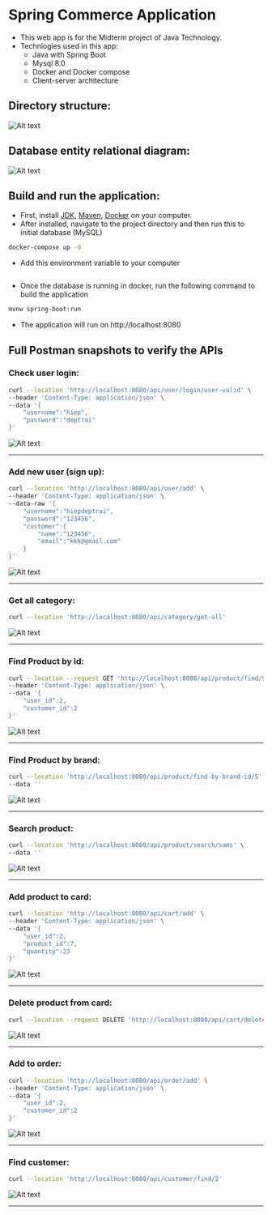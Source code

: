 # Spring Commerce Application

- This web app is for the Midterm project of Java Technology.
- Technlogies used in this app:
  - Java with Spring Boot
  - Mysql 8.0
  - Docker and Docker compose
  - Client-server architecture
  
## Directory structure:
  ![Alt text](imgs/image.png)

## Database entity relational diagram:
  ![Alt text](imgs/data-model/ERD.jpg)


## Build and run the application:
- First, install [JDK](https://www.oracle.com/java/technologies/downloads/), [Maven](https://maven.apache.org/), [Docker](https://www.docker.com/) on your computer.
- After installed, navigate to the project directory and then run this to initial database (MySQL)
  
```bash
docker-compose up -d
```

- Add this environment variable to your computer 

```bash

```

- Once the database is running in docker, run the following command to build the application

```bash
mvnw spring-boot:run
```

- The application will run on http://localhost:8080

##  Full Postman snapshots to verify the APIs

### Check user login:
```bash
curl --location 'http://localhost:8080/api/user/login/user-valid' \
--header 'Content-Type: application/json' \
--data '{
    "username":"hiep",
    "password":"deptrai"
}'
```

![Alt text](imgs/postman-api/user-check-login.jpg)

---

### Add new user (sign up):
```bash
curl --location 'http://localhost:8080/api/user/add' \
--header 'Content-Type: application/json' \
--data-raw '{
    "username":"hiepdeptrai",
    "password":"123456",
    "customer":{
        "name":"123456",
        "email":"kkk@gmail.com"
    }
}'
```

![Alt text](imgs/postman-api/user-add.jpg)

---

### Get all category:
```bash
curl --location 'http://localhost:8080/api/category/get-all'
```

![Alt text](imgs/postman-api/category-get-all.png)

---

### Find Product by id:
```bash
curl --location --request GET 'http://localhost:8080/api/product/find/9' \
--header 'Content-Type: application/json' \
--data '{
    "user_id":2,
    "customer_id":2
}'
```

![Alt text](imgs/postman-api/product-find.jpg)

---

### Find Product by brand:
```bash
curl --location 'http://localhost:8080/api/product/find-by-brand-id/5' \
--data ''
```

![Alt text](imgs/postman-api/product-find-by-brand.jpg)

---

### Search product:
```bash
curl --location 'http://localhost:8080/api/product/search/sams' \
--data ''
```

![Alt text](imgs/postman-api/product-search.jpg)

---

### Add product to card:
```bash
curl --location 'http://localhost:8080/api/cart/add' \
--header 'Content-Type: application/json' \
--data '{
    "user_id":2,
    "product_id":7,
    "quantity":23
}'
```

![Alt text](imgs/postman-api/cart-add.jpg)

---

### Delete product from card:
```bash
curl --location --request DELETE 'http://localhost:8080/api/cart/delete/4'
```

![Alt text](imgs/postman-api/cart-delete.jpg)

---

### Add to order:
```bash
curl --location 'http://localhost:8080/api/order/add' \
--header 'Content-Type: application/json' \
--data '{
    "user_id":2,
    "customer_id":2
}'
```

![Alt text](imgs/postman-api/order-add.jpg)

---


### Find customer:
```bash
curl --location 'http://localhost:8080/api/customer/find/2'
```

![Alt text](imgs/postman-api/customer-find.jpg)

---


